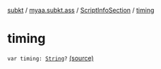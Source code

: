 [subkt](../../index.md) / [myaa.subkt.ass](../index.md) / [ScriptInfoSection](index.md) / [timing](./timing.md)

# timing

`var timing: `[`String`](https://kotlinlang.org/api/latest/jvm/stdlib/kotlin/-string/index.html)`?` [(source)](https://github.com/Myaamori/SubKt/blob/0.1.19/src/main/kotlin/myaa/subkt/ass/parser.kt#L798)